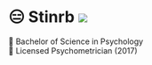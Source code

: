 # 😑 Stinrb ![](https://komarev.com/ghpvc/?username=Stinrb)

:notebook: Bachelor of Science in Psychology   
:page_with_curl: Licensed Psychometrician (2017)   